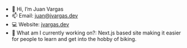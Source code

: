- 👋 Hi, I’m Juan Vargas
- 📫 Email: juan@jvargas.dev
- 💻 Website: [jvargas.dev](https://www.jvargas.dev/)
- 🤖 What am I currently working on?: Next.js based site making it easier for people to learn and get into the hobby of biking. 
<!---
jcvargas1/jcvargas1 is a ✨ special ✨ repository because its `README.md` (this file) appears on your GitHub profile.
You can click the Preview link to take a look at your changes.
--->
